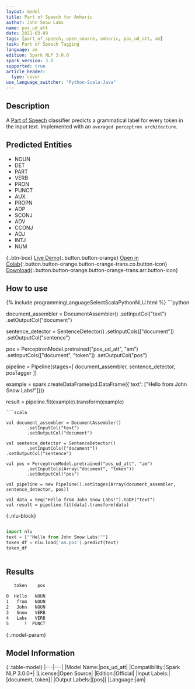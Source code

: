 ```yaml
---
layout: model
title: Part of Speech for Amharic
author: John Snow Labs
name: pos_ud_att
date: 2021-03-09
tags: [part_of_speech, open_source, amharic, pos_ud_att, am]
task: Part of Speech Tagging
language: am
edition: Spark NLP 3.0.0
spark_version: 3.0
supported: true
article_header:
  type: cover
use_language_switcher: "Python-Scala-Java"
---
```


## Description

A [Part of Speech](https://en.wikipedia.org/wiki/Part_of_speech) classifier predicts a grammatical label for every token in the input text. Implemented with an `averaged perceptron architecture`.

## Predicted Entities

- NOUN
- DET
- PART
- VERB
- PRON
- PUNCT
- AUX
- PROPN
- ADP
- SCONJ
- ADV
- CCONJ
- ADJ
- INTJ
- NUM

{:.btn-box}
[Live Demo](https://demo.johnsnowlabs.com/public/GRAMMAR_EN/){:.button.button-orange}
[Open in Colab](https://colab.research.google.com/github/JohnSnowLabs/spark-nlp-workshop/blob/master/tutorials/streamlit_notebooks/GRAMMAR_EN.ipynb){:.button.button-orange.button-orange-trans.co.button-icon}
[Download](https://s3.amazonaws.com/auxdata.johnsnowlabs.com/public/models/pos_ud_att_am_3.0.0_3.0_1615292425835.zip){:.button.button-orange.button-orange-trans.arr.button-icon}

## How to use



<div class="tabs-box" markdown="1">
{% include programmingLanguageSelectScalaPythonNLU.html %}
```python

document_assembler = DocumentAssembler()
  .setInputCol("text")
  .setOutputCol("document")

sentence_detector = SentenceDetector()
  .setInputCols(["document"])
  .setOutputCol("sentence")

pos = PerceptronModel.pretrained("pos_ud_att", "am")
  .setInputCols(["document", "token"])
  .setOutputCol("pos")

pipeline = Pipeline(stages=[
  document_assembler,
  sentence_detector,
  posTagger
])

example = spark.createDataFrame(pd.DataFrame({'text': ["Hello from John Snow Labs!"]}))

result = pipeline.fit(example).transform(example)


```
```scala

val document_assembler = DocumentAssembler()
        .setInputCol("text")
        .setOutputCol("document")

val sentence_detector = SentenceDetector()
        .setInputCols(["document"])
.setOutputCol("sentence")

val pos = PerceptronModel.pretrained("pos_ud_att", "am")
        .setInputCols(Array("document", "token"))
        .setOutputCol("pos")

val pipeline = new Pipeline().setStages(Array(document_assembler, sentence_detector, pos))

val data = Seq("Hello from John Snow Labs!").toDF("text")
val result = pipeline.fit(data).transform(data)

```

{:.nlu-block}
```python

import nlu
text = [""Hello from John Snow Labs!""]
token_df = nlu.load('am.pos').predict(text)
token_df
    
```
</div>

## Results

```bash
   token    pos
               
0  Hello   NOUN
1   from   NOUN
2   John   NOUN
3   Snow   VERB
4   Labs   VERB
5      !  PUNCT
```

{:.model-param}
## Model Information

{:.table-model}
|---|---|
|Model Name:|pos_ud_att|
|Compatibility:|Spark NLP 3.0.0+|
|License:|Open Source|
|Edition:|Official|
|Input Labels:|[document, token]|
|Output Labels:|[pos]|
|Language:|am|